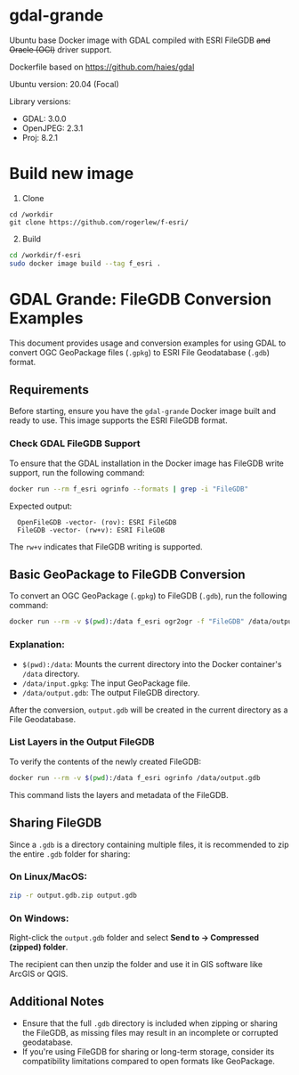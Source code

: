 # gdal-grande

Ubuntu base Docker image with GDAL compiled with ESRI FileGDB <strike>and Oracle (OCI)</strike>
driver support.

Dockerfile based on https://github.com/haies/gdal

Ubuntu version: 20.04 (Focal)

Library versions:

- GDAL: 3.0.0
- OpenJPEG: 2.3.1
- Proj: 8.2.1

# Build new image

1. Clone
```
cd /workdir
git clone https://github.com/rogerlew/f-esri/
```

2. Build

```bash
cd /workdir/f-esri
sudo docker image build --tag f_esri .
```

# GDAL Grande: FileGDB Conversion Examples

This document provides usage and conversion examples for using GDAL to convert OGC GeoPackage files (`.gpkg`) to ESRI File Geodatabase (`.gdb`) format.

## Requirements

Before starting, ensure you have the `gdal-grande` Docker image built and ready to use. This image supports the ESRI FileGDB format.

### Check GDAL FileGDB Support

To ensure that the GDAL installation in the Docker image has FileGDB write support, run the following command:

```bash
docker run --rm f_esri ogrinfo --formats | grep -i "FileGDB"
```

Expected output:

```
  OpenFileGDB -vector- (rov): ESRI FileGDB
  FileGDB -vector- (rw+v): ESRI FileGDB
```

The `rw+v` indicates that FileGDB writing is supported.

## Basic GeoPackage to FileGDB Conversion

To convert an OGC GeoPackage (`.gpkg`) to FileGDB (`.gdb`), run the following command:

```bash
docker run --rm -v $(pwd):/data f_esri ogr2ogr -f "FileGDB" /data/output.gdb /data/input.gpkg
```

### Explanation:
- `$(pwd):/data`: Mounts the current directory into the Docker container's `/data` directory.
- `/data/input.gpkg`: The input GeoPackage file.
- `/data/output.gdb`: The output FileGDB directory.

After the conversion, `output.gdb` will be created in the current directory as a File Geodatabase.

### List Layers in the Output FileGDB

To verify the contents of the newly created FileGDB:

```bash
docker run --rm -v $(pwd):/data f_esri ogrinfo /data/output.gdb
```

This command lists the layers and metadata of the FileGDB.

## Sharing FileGDB

Since a `.gdb` is a directory containing multiple files, it is recommended to zip the entire `.gdb` folder for sharing:

### On Linux/MacOS:
```bash
zip -r output.gdb.zip output.gdb
```

### On Windows:
Right-click the `output.gdb` folder and select **Send to → Compressed (zipped) folder**.

The recipient can then unzip the folder and use it in GIS software like ArcGIS or QGIS.

## Additional Notes

- Ensure that the full `.gdb` directory is included when zipping or sharing the FileGDB, as missing files may result in an incomplete or corrupted geodatabase.
- If you're using FileGDB for sharing or long-term storage, consider its compatibility limitations compared to open formats like GeoPackage.

